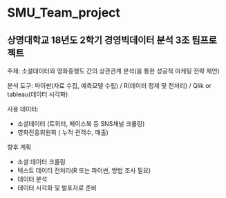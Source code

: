 # SMU_Team_project

## 상명대학교 18년도 2학기 경영빅데이터 분석 **3조** 팀프로젝트

주제: 소셜데이터와 영화흥행도 간의 상관관계 분석(을 통한 성공적 마케팅 전략 제언)

분석 도구: 파이썬(자료 수집, 예측모델 수립) / R(데이터 정제 및 전처리) / Qlik or tableau(데이터 시각화)

사용 데이터: 
- 소셜데이터 (트위터, 페이스북 등 SNS채널 크롤링)
- 영화진흥위원회 ( 누적 관객수, 매출)


향후 계획
- 소셜 데이터 크롤링
- 텍스트 데이터 전처리(R 또는 파이썬, 방법 조사 필요)
- 데이터 분석 
- 데이터 시각화 및 발표자료 준비
